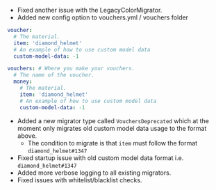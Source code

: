 - Fixed another issue with the LegacyColorMigrator.
- Added new config option to vouchers.yml / vouchers folder
```yml
voucher:
  # The material.
  item: 'diamond_helmet'
  # An example of how to use custom model data
  custom-model-data: -1 
```
```yml
vouchers: # Where you make your vouchers.
  # The name of the voucher.
  money:
    # The material.
    item: 'diamond_helmet'
    # An example of how to use custom model data
    custom-model-data: -1
```
- Added a new migrator type called `VouchersDeprecated` which at the moment only migrates old custom model data usage to the format above.
  - The condition to migrate is that `item` must follow the format `diamond_helmet#1347`
- Fixed startup issue with old custom model data format i.e. `diamond_helmet#1347`
- Added more verbose logging to all existing migrators.
- Fixed issues with whitelist/blacklist checks.
